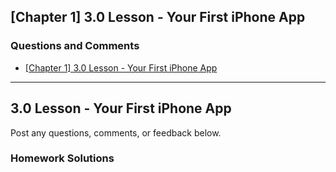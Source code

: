 ## [Chapter 1] 3.0 Lesson - Your First iPhone App ##

### Questions and Comments ###

* [\[Chapter 1\] 3.0 Lesson - Your First iPhone App]()


-----

## 3.0 Lesson - Your First iPhone App ##

Post any questions, comments, or feedback below.


### Homework Solutions ###
